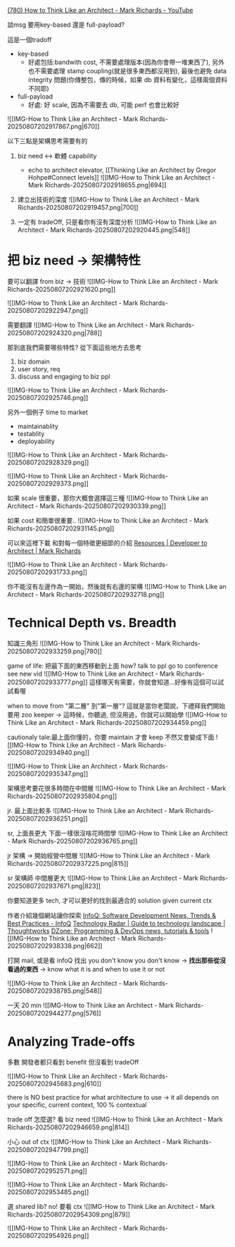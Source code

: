[(780) How to Think Like an Architect - Mark Richards - YouTube](https://www.youtube.com/watch?v=W7Krz__jJUg&list=WL&index=3)


談msg 要用key-based 還是 full-payload?

這是一個tradoff
- key-based
	- 好處包括:bandwith cost, 不需要處理版本(因為你會帶一堆東西了), 另外也不需要處理 stamp coupling(就是很多東西都沒用到), 最後也避免 data integrity 問題(你傳整包，傳的時候，如果 db 資料有變化，這樣兩個資料不同耶)
- full-payload
	- 好處: 好 scale, 因為不需要去 db, 可能 perf 也會比較好

![[IMG-How to Think Like an Architect - Mark Richards-20250807202917867.png|670]]

以下三點是架構思考需要有的


1. biz need <-> 軟體 capability
	- echo to architect elevator, [[Thinking Like an Architect by Gregor Hohpe#Connect levels]]
![[IMG-How to Think Like an Architect - Mark Richards-20250807202918655.png|694]]


2. 建立出技術的深度
![[IMG-How to Think Like an Architect - Mark Richards-20250807202919457.png|700]]


3. 一定有 tradeOff, 只是看你有沒有深度分析
![[IMG-How to Think Like an Architect - Mark Richards-20250807202920445.png|548]]


# 把 biz need -> 架構特性

要可以翻譯 from biz -> 技術
![[IMG-How to Think Like an Architect - Mark Richards-20250807202921620.png]]



![[IMG-How to Think Like an Architect - Mark Richards-20250807202922947.png]]


需要翻譯
![[IMG-How to Think Like an Architect - Mark Richards-20250807202924320.png|788]]


那到底我們需要哪些特性? 從下面這些地方去思考
1. biz domain
2. user story, req
3. discuss and engaging to biz ppl



![[IMG-How to Think Like an Architect - Mark Richards-20250807202925746.png]]


另外一個例子
time to market
- maintainablity
- testablity
- deployability


![[IMG-How to Think Like an Architect - Mark Richards-20250807202928329.png]]


![[IMG-How to Think Like an Architect - Mark Richards-20250807202929373.png]]


如果 scale 很重要，那你大概會選擇這三種
![[IMG-How to Think Like an Architect - Mark Richards-20250807202930339.png]]



如果 cost 和簡單很重要..
![[IMG-How to Think Like an Architect - Mark Richards-20250807202931145.png]]


可以來這裡下載
和對每一個特徵更細節的介紹
[Resources | Developer to Architect | Mark Richards](https://www.developertoarchitect.com/resources/)

![[IMG-How to Think Like an Architect - Mark Richards-20250807202931733.png]]



你不能沒有左邊作為一開始，然後就有右邊的架構
![[IMG-How to Think Like an Architect - Mark Richards-20250807202932718.png]]


# Technical Depth vs. Breadth


知識三角形
![[IMG-How to Think Like an Architect - Mark Richards-20250807202933259.png|780]]


game of life:
把最下面的東西移動到上面
how?
talk to ppl
go to conference
see new vid
![[IMG-How to Think Like an Architect - Mark Richards-20250807202933777.png]]
這樣哪天有需要，你就會知道...好像有這個可以試試看喔



when to move from "第二層" 到"第一層"?
這就是當你老闆說，下禮拜我們開始要用 zoo keeper
-> 這時候，你聽過, 但沒用過，你就可以開始學
![[IMG-How to Think Like an Architect - Mark Richards-20250807202934459.png]]




cautionaly tale:最上面你懂的，你要 maintain 才會 keep
不然又會變成下面
![[IMG-How to Think Like an Architect - Mark Richards-20250807202934940.png]]

![[IMG-How to Think Like an Architect - Mark Richards-20250807202935347.png]]



架構思考要花很多時間在中間層
![[IMG-How to Think Like an Architect - Mark Richards-20250807202935804.png]]



jr. 最上面比較多
![[IMG-How to Think Like an Architect - Mark Richards-20250807202936251.png]]


sr, 上面長更大
下面一樣很沒啥花時間學
![[IMG-How to Think Like an Architect - Mark Richards-20250807202936765.png]]


jr 架構 -> 開始經營中間層
![[IMG-How to Think Like an Architect - Mark Richards-20250807202937225.png|815]]


sr 架構師
中間層更大
![[IMG-How to Think Like an Architect - Mark Richards-20250807202937671.png|823]]




你要知道更多 tech, 才可以更好的找到最適合的 solution given current ctx


作者介紹幾個網站讓你探索
[InfoQ: Software Development News, Trends & Best Practices - InfoQ](www.infoq.com.md)
[Technology Radar | Guide to technology landscape | Thoughtworks](https://www.thoughtworks.com/radar)
[DZone: Programming & DevOps news, tutorials & tools](https://dzone.com/refcardz)
![[IMG-How to Think Like an Architect - Mark Richards-20250807202938338.png|662]]


打開 mail, 或是看 infoQ
找出 you don't know you don't know -> **找出那些從沒看過的東西** -> know what it is and when to use it or not

![[IMG-How to Think Like an Architect - Mark Richards-20250807202938785.png|548]]



一天 20 min
![[IMG-How to Think Like an Architect - Mark Richards-20250807202944277.png|576]]


# Analyzing Trade-offs

多數 開發者都只看到 benefit 但沒看到 tradeOff

![[IMG-How to Think Like an Architect - Mark Richards-20250807202945683.png|610]]



there is NO best practice for what architecture to use -> it all depends on your specific, current context, 100 % contextual



trade off 怎麼選?
看 biz need
![[IMG-How to Think Like an Architect - Mark Richards-20250807202946659.png|814]]



小心 out of ctx
![[IMG-How to Think Like an Architect - Mark Richards-20250807202947799.png]]



![[IMG-How to Think Like an Architect - Mark Richards-20250807202952571.png]]

![[IMG-How to Think Like an Architect - Mark Richards-20250807202953485.png]]

選 shared lib? no! 要看 ctx
![[IMG-How to Think Like an Architect - Mark Richards-20250807202954309.png|879]]



![[IMG-How to Think Like an Architect - Mark Richards-20250807202954926.png]]